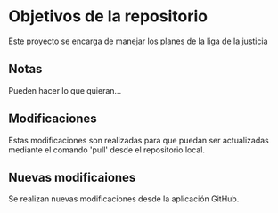 # Objetivos de la repositorio

Este proyecto se encarga de manejar los planes de la liga de la justicia

## Notas

Pueden hacer lo que quieran...

## Modificaciones

Estas modificaciones son realizadas para que puedan ser actualizadas mediante el comando 'pull' desde el repositorio local.

## Nuevas modificaiones

Se realizan nuevas modificaciones desde la aplicación GitHub.
